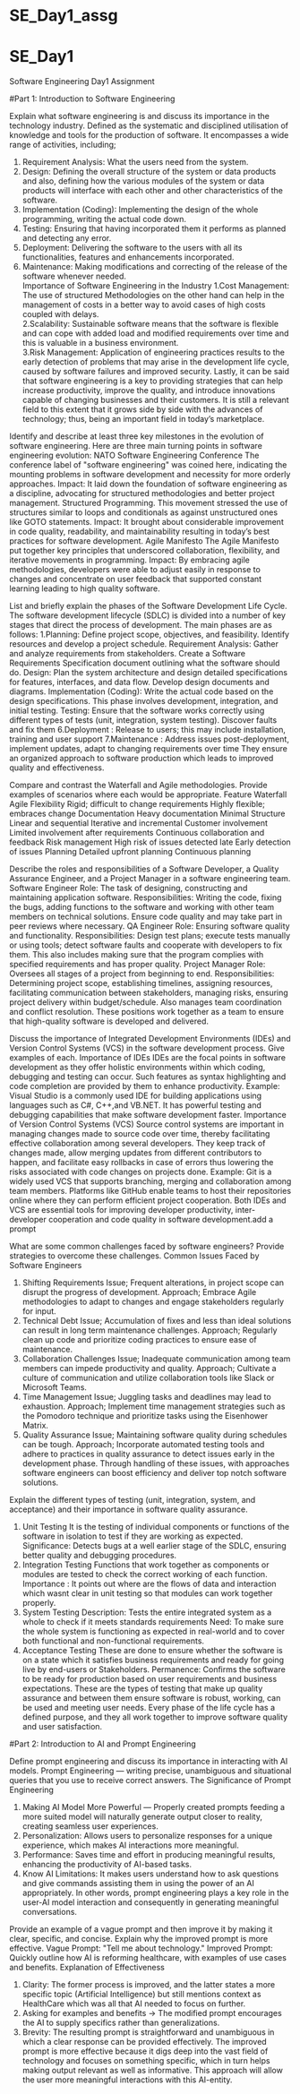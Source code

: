 # SE_Day1_assg
# SE_Day1
Software Engineering Day1 Assignment

#Part 1: Introduction to Software Engineering

Explain what software engineering is and discuss its importance in the technology industry.
Defined as the systematic and disciplined utilisation of knowledge and tools for the production of software. It encompasses a wide range of activities, including; 
 1. Requirement Analysis: What the users need from the system. 
 2. Design: Defining the overall structure of the system or data products and also, defining how the various modules of the system or data products will interface with each other and other characteristics of the software. 
 3. Implementation (Coding): Implementing the design of the whole programming, writing the actual code down. 
 4. Testing: Ensuring that having incorporated them it performs as planned and detecting any error. 
 5. Deployment: Delivering the software to the users with all its functionalities, features and enhancements incorporated. 
 6. Maintenance: Making modifications and correcting of the release of the software whenever needed.  
Importance of Software Engineering in the Industry 
  1.Cost Management: The use of structured Methodologies on the other hand can help in the management of costs in a better way to avoid cases of high costs coupled with delays.  
  2.Scalability: Sustainable software means that the software is flexible and can cope with added load and modified requirements over time and this is valuable in a business environment.  
  3.Risk Management: Application of engineering practices results to the early detection of problems that may arise in the development life cycle, caused by software failures and improved security. 
 Lastly, it can be said that software engineering is a key to providing strategies that can help increase productivity, improve the quality, and introduce innovations capable of changing businesses and their customers. It is still a relevant field to this extent that it grows side by side with the advances of technology; thus, being an important field in today’s marketplace.

Identify and describe at least three key milestones in the evolution of software engineering.
Here are three main turning points in software engineering evolution:
NATO Software Engineering Conference
The conference label of "software engineering" was coined here, indicating the mounting problems in software development and necessity for more orderly approaches.
Impact: It laid down the foundation of software engineering as a discipline, advocating for structured methodologies and better project management.
Structured Programming.
This movement stressed the use of structures similar to loops and conditionals as against unstructured ones like GOTO statements.
Impact: It brought about considerable improvement in code quality, readability, and maintainability resulting in today’s best practices for software development.
Agile Manifesto
The Agile Manifesto put together key principles that underscored collaboration, flexibility, and iterative movements in programming.
Impact: By embracing agile methodologies, developers were able to adjust easily in response to changes and concentrate on user feedback that supported constant learning leading to high quality software.

List and briefly explain the phases of the Software Development Life Cycle.
The software development lifecycle (SDLC) is divided into a number of key stages that direct the process of development. The main phases are as follows:
1.Planning:
Define project scope, objectives, and feasibility. Identify resources and develop a project schedule.
Requirement Analysis:
Gather and analyze requirements from stakeholders. Create a Software Requirements Specification document outlining what the software should do.
Design:
Plan the system architecture and design detailed specifications for features, interfaces, and data flow. Develop design documents and diagrams.
Implementation (Coding):
Write the actual code based on the design specifications. This phase involves development, integration, and initial testing.
Testing:
Ensure that the software works correctly using different types of tests (unit, integration, system testing). Discover faults and fix them
6.Deployment :
Release to users; this may include installation, training and user support
7.Maintenance :
Address issues post-deployment, implement updates, adapt to changing requirements over time
  They ensure an organized approach to software production which leads to improved quality and effectiveness. 

Compare and contrast the Waterfall and Agile methodologies. Provide examples of scenarios where each would be appropriate.
Feature            	Waterfall                 	                              Agile
Flexibility       	Rigid; difficult to change requirements            	Highly flexible; embraces change
Documentation      	Heavy documentation                               	Minimal
Structure          	Linear and sequential                              	Iterative and incremental
Customer involvement	Limited involvement after requirements          Continuous collaboration and feedback
Risk management    	High risk of issues detected late                	Early detection of issues
Planning	          Detailed upfront planning                        	Continuous planning

Describe the roles and responsibilities of a Software Developer, a Quality Assurance Engineer, and a Project Manager in a software engineering team.
Software Engineer
Role: The task of designing, constructing and maintaining application software.
Responsibilities: Writing the code, fixing the bugs, adding functions to the software and working with other team members on technical solutions. Ensure code quality and may take part in peer reviews where necessary.
QA Engineer
Role: Ensuring software quality and functionality.
Responsibilities: Design test plans; execute tests manually or using tools; detect software faults and cooperate with developers to fix them. This also includes making sure that the program complies with specified requirements and has proper quality.
Project Manager
Role: Oversees all stages of a project from beginning to end.
Responsibilities: Determining project scope, establishing timelines, assigning resources, facilitating communication between stakeholders, managing risks, ensuring project delivery within budget/schedule. Also manages team coordination and conflict resolution.
  These positions work together as a team to ensure that high-quality software is developed and delivered.

Discuss the importance of Integrated Development Environments (IDEs) and Version Control Systems (VCS) in the software development process. Give examples of each.
Importance of IDEs
IDEs are the focal points in software development as they offer holistic environments within which coding, debugging and testing can occur. Such features as syntax highlighting and code completion are provided by them to enhance productivity.
Example: Visual Studio is a commonly used IDE for building applications using languages such as C#, C++,and VB.NET. It has powerful testing and debugging capabilities that make software development faster.
Importance of Version Control Systems (VCS)
Source control systems are important in managing changes made to source code over time, thereby facilitating effective collaboration among several developers. They keep track of changes made, allow merging updates from different contributors to happen, and facilitate easy rollbacks in case of errors thus lowering the risks associated with code changes on projects done.
Example: Git is a widely used VCS that supports branching, merging and collaboration among team members. Platforms like GitHub enable teams to host their repositories online where they can perform efficient project cooperation.
    Both IDEs and VCS are essential tools for improving developer productivity, inter-developer cooperation and code quality in software development.add a prompt

What are some common challenges faced by software engineers? Provide strategies to overcome these challenges.
Common Issues Faced by Software Engineers
1. Shifting Requirements
Issue; Frequent alterations, in project scope can disrupt the progress of development.
Approach; Embrace Agile methodologies to adapt to changes and engage stakeholders regularly for input.
2. Technical Debt
Issue; Accumulation of fixes and less than ideal solutions can result in long term maintenance challenges.
Approach; Regularly clean up code and prioritize coding practices to ensure ease of maintenance.
3. Collaboration Challenges
Issue; Inadequate communication among team members can impede productivity and quality.
Approach; Cultivate a culture of communication and utilize collaboration tools like Slack or Microsoft Teams.
4. Time Management
Issue; Juggling tasks and deadlines may lead to exhaustion.
Approach; Implement time management strategies such as the Pomodoro technique and prioritize tasks using the Eisenhower Matrix.
5. Quality Assurance
Issue; Maintaining software quality during schedules can be tough.
Approach; Incorporate automated testing tools and adhere to practices in quality assurance to detect issues early in the development phase.
    Through handling of these issues, with approaches software engineers can boost efficiency and deliver top notch software solutions.

Explain the different types of testing (unit, integration, system, and acceptance) and their importance in software quality assurance.
1. Unit Testing
It is the testing of individual components or functions of the software in isolation to test if they are working as expected.
Significance: Detects bugs at a well earlier stage of the SDLC, ensuring better quality and debugging procedures.
2. Integration Testing
Functions that work together as components or modules are tested to check the correct working of each function.
Importance : It points out where are the flows of data and interaction which wasnt clear in unit testing so that modules can work together properly.
3. System Testing
Description: Tests the entire integrated system as a whole to check if it meets standards requirements
Need: To make sure the whole system is functioning as expected in real-world and to cover both functional and non-functional requirements.
4. Acceptance Testing
These are done to ensure whether the software is on a state which it satisfies business requirements and ready for going live by end-users or Stakeholders.
Permanence: Confirms the software to be ready for production based on user requirements and business expectations.
  These are the types of testing that make up quality assurance and between them ensure software is robust, working, can be used and meeting user needs. Every phase of the life cycle has a defined purpose, and they all work together to improve software quality and user   satisfaction.

#Part 2: Introduction to AI and Prompt Engineering


Define prompt engineering and discuss its importance in interacting with AI models.
Prompt Engineering — writing precise, unambiguous and situational queries that you use to receive correct answers.
The Significance of Prompt Engineering
1. Making AI Model More Powerful — Properly created prompts feeding a more suited model will naturally generate output closer to reality, creating seamless user experiences.
2. Personalization: Allows users to personalize responses for a unique experience, which makes AI interactions more meaningful.
3. Performance: Saves time and effort in producing meaningful results, enhancing the productivity of AI-based tasks.
4. Know AI Limitations: It makes users understand how to ask questions and give commands assisting them in using the power of an AI appropriately.
  In other words, prompt engineering plays a key role in the user-AI model interaction and consequently in generating meaningful conversations.

Provide an example of a vague prompt and then improve it by making it clear, specific, and concise. Explain why the improved prompt is more effective.
Vague Prompt:
"Tell me about technology."
Improved Prompt:
Quickly outline how AI is reforming healthcare, with examples of use cases and benefits.
Explanation of Effectiveness
1. Clarity: The former process is improved, and the latter states a more specific topic (Artificial Intelligence) but still mentions context as HealthCare which was all that AI needed to focus on further.
2. Asking for examples and benefits → The modified prompt encourages the AI to supply specifics rather than generalizations.
3. Brevity: The resulting prompt is straightforward and unambiguous in which a clear response can be provided effectively.
    The improved prompt is more effective because it digs deep into the vast field of technology and focuses on something specific, which in turn helps making output relevant as well as informative. This approach will allow the user more meaningful interactions with         this AI-entity.
